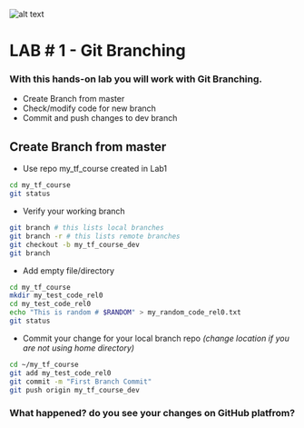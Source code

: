 ![alt text](https://camo.githubusercontent.com/fb782da4019ab66eeea35cc9b9ce73b2438b1688/687474703a2f2f646f632e72756c746f722e636f6d2f696d616765732f6769746875622d6c6f676f2e706e67 "Logo Title Text 1")

# LAB # 1 - Git Branching  


### With this hands-on lab you will work with Git Branching.

- Create Branch from master
- Check/modify code for new branch
- Commit and push changes to dev branch 



## Create Branch from master

- Use repo my_tf_course created in Lab1
```bash
cd my_tf_course
git status
```
- Verify your working branch
```bash
git branch # this lists local branches
git branch -r # this lists remote branches
git checkout -b my_tf_course_dev
git branch
```

- Add empty file/directory 
```bash
cd my_tf_course
mkdir my_test_code_rel0
cd my_test_code_rel0
echo "This is random # $RANDOM" > my_random_code_rel0.txt
git status
```

- Commit your change for your local branch repo *(change location if you are not using home directory)*
```bash
cd ~/my_tf_course
git add my_test_code_rel0
git commit -m "First Branch Commit" 
git push origin my_tf_course_dev
```

### What happened? do you see your changes on GitHub platfrom? 
